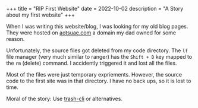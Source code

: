 +++
title = "RIP First Website"
date = 2022-10-02
description = "A Story about my first website"
+++

When I was writing this website/blog, I was looking for my old blog pages.
They were hosted on [aotsuae.com](https://aotsuae.com) a domain my dad owned for some reason.

Unfortunately, the source files got deleted from my code directory.
The `lf` file manager (very much similar to ranger) has the `Shift + D` key mapped to the `rm` (delete) command.
I accidently triggered it and lost all the files.

Most of the files were just temporary expriements. However, the source code to the first site was in that directory.
I have no back ups, so it is lost to time.

Moral of the story: Use [trash-cli](https://github.com/andreafrancia/trash-cli) or alternatives.

